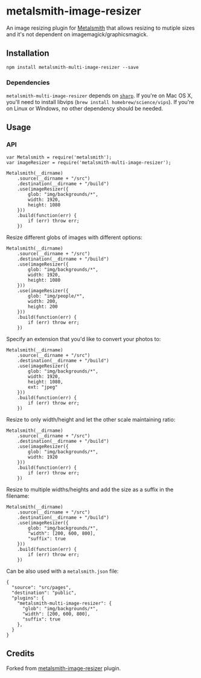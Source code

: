 # metalsmith-image-resizer
An image resizing plugin for [Metalsmith](http://www.metalsmith.io/) that allows resizing to mutiple sizes and it's not dependent on imagemagick/graphicsmagick.

## Installation

```
npm install metalsmith-multi-image-resizer --save
```

### Dependencies

`metalsmith-multi-image-resizer` depends on [`sharp`](http://sharp.dimens.io/). If you're on Mac OS X, you'll need to install libvips (`brew install homebrew/science/vips`). If you're on Linux or Windows, no other dependency should be needed.

## Usage

### API

```
var Metalsmith = require('metalsmith');
var imageResizer = require('metalsmith-multi-image-resizer');

Metalsmith(__dirname)
	.source(__dirname + "/src")
	.destination(__dirname + "/build")
	.use(imageResizer({
		glob: "img/backgrounds/*",
		width: 1920,
		height: 1080
	}))
	.build(function(err) {
		if (err) throw err;
	})
```

Resize different globs of images with different options:

```
Metalsmith(__dirname)
	.source(__dirname + "/src")
	.destination(__dirname + "/build")
	.use(imageResizer({
		glob: "img/backgrounds/*",
		width: 1920,
		height: 1080
	}))
	.use(imageResizer({
		glob: "img/people/*",
		width: 200,
		height: 200
	}))
	.build(function(err) {
		if (err) throw err;
	})
```

Specify an extension that you'd like to convert your photos to:

```
Metalsmith(__dirname)
	.source(__dirname + "/src")
	.destination(__dirname + "/build")
	.use(imageResizer({
		glob: "img/backgrounds/*",
		width: 1920,
		height: 1080,
		ext: "jpeg"
	}))
	.build(function(err) {
		if (err) throw err;
	})
```

Resize to only width/height and let the other scale maintaining ratio:

```
Metalsmith(__dirname)
	.source(__dirname + "/src")
	.destination(__dirname + "/build")
	.use(imageResizer({
		glob: "img/backgrounds/*",
		width: 1920
	}))
	.build(function(err) {
		if (err) throw err;
	})
```

Resize to multiple widths/heights and add the size as a suffix in the filename:

```
Metalsmith(__dirname)
	.source(__dirname + "/src")
	.destination(__dirname + "/build")
	.use(imageResizer({
		glob: "img/backgrounds/*",
		"width": [200, 600, 800],
      	"suffix": true
	}))
	.build(function(err) {
		if (err) throw err;
	})
```

Can be also used with a `metalsmith.json` file:

```
{
  "source": "src/pages",
  "destination": "public",
  "plugins": {
    "metalsmith-multi-image-resizer": {
      "glob": "img/backgrounds/*",
      "width": [200, 600, 800],
      "suffix": true
    },
  }
}
```

## Credits

Forked from [metalsmith-image-resizer](https://www.npmjs.com/package/metalsmith-image-resizer) plugin.
